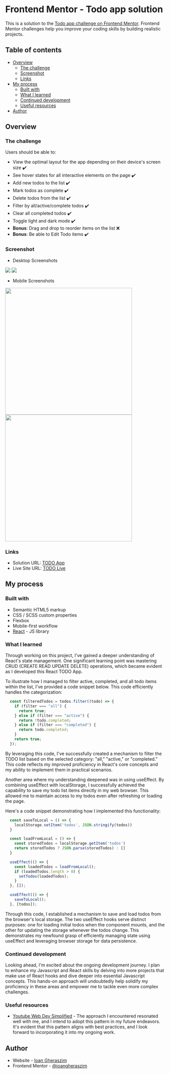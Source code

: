 # Frontend Mentor - Todo app solution

This is a solution to the [Todo app challenge on Frontend Mentor](https://www.frontendmentor.io/challenges/todo-app-Su1_KokOW). Frontend Mentor challenges help you improve your coding skills by building realistic projects.

## Table of contents

- [Overview](#overview)
  - [The challenge](#the-challenge)
  - [Screenshot](#screenshot)
  - [Links](#links)
- [My process](#my-process)
  - [Built with](#built-with)
  - [What I learned](#what-i-learned)
  - [Continued development](#continued-development)
  - [Useful resources](#useful-resources)
- [Author](#author)

## Overview

### The challenge

Users should be able to:

- View the optimal layout for the app depending on their device's screen size ✔️
- See hover states for all interactive elements on the page ✔️
- Add new todos to the list ✔️
- Mark todos as complete ✔️
- Delete todos from the list ✔️
- Filter by all/active/complete todos ✔️
- Clear all completed todos ✔️
- Toggle light and dark mode ✔️
- **Bonus**: Drag and drop to reorder items on the list ❌
- **Bonus**: Be able to Edit Todo items ✔️

### Screenshot

- Desktop Screenshots
<p float="left">
  <img src="./src/assets/screenshots/screenshot-desk-dark.png" />
  <img src="./src/assets/screenshots/screenshot-desk-light.png" /> 
</p>

- Mobile Screenshots
<p>
  <img src="./src/assets/screenshots/screenshot-mob-light.png" width="400" />
  <img src="./src/assets/screenshots/screenshot-mob-dark.png"  width="400" />
</p>

### Links

- Solution URL: [TODO App](https://github.com/ioangheraszim/Todo-App)
- Live Site URL: [TODO Live]([https://your-live-site-url.com](https://ioangheraszim.github.io/Todo-App/))

## My process

### Built with

- Semantic HTML5 markup
- CSS / SCSS custom properties
- Flexbox
- Mobile-first workflow
- [React](https://reactjs.org/) - JS library

### What I learned

Through working on this project, I've gained a deeper understanding of React's state management. One significant learning point was mastering CRUD (CREATE READ UPDATE DELETE) operations, which became evident as I developed this React TODO App.

To illustrate how I managed to filter active, completed, and all todo items within the list, I've provided a code snippet below. This code efficiently handles the categorization:

```js
  const filteredTodos = todos.filter((todo) => {
    if (filter === "all") {
      return true;
    } else if (filter === "active") {
      return !todo.completed;
    } else if (filter === "completed") {
      return todo.completed;
    }
    return true;
  });
```

By leveraging this code, I've successfully created a mechanism to filter the TODO list based on the selected category: "all," "active," or "completed." This code reflects my improved proficiency in React's core concepts and my ability to implement them in practical scenarios.

Another area where my understanding deepened was in using useEffect. By combining useEffect with localStorage, I successfully achieved the capability to save my todo list items directly in my web browser. This allowed me to maintain access to my todos even after refreshing or loading the page.

Here's a code snippet demonstrating how I implemented this functionality:

```js
  const saveToLocal = () => {
    localStorage.setItem('todos', JSON.stringify(todos))
  }

  const loadFromLocal = () => {
    const storedTodos = localStorage.getItem('todos')
    return storedTodos ? JSON.parse(storedTodos) : []
  }

  useEffect(() => {
    const loadedTodos = loadFromLocal();
    if (loadedTodos.length > 0) {
      setTodos(loadedTodos);
    }
  }, []);

  useEffect(() => {
    saveToLocal();
  }, [todos]);
```

Through this code, I established a mechanism to save and load todos from the browser's local storage. The two useEffect hooks serve distinct purposes: one for loading initial todos when the component mounts, and the other for updating the storage whenever the todos change. This demonstrates my newfound grasp of efficiently managing state using useEffect and leveraging browser storage for data persistence.

### Continued development

Looking ahead, I'm excited about the ongoing development journey. I plan to enhance my Javascript and React skills by delving into more projects that make use of React hooks and dive deeper into essential Javascript concepts. This hands-on approach will undoubtedly help solidify my proficiency in these areas and empower me to tackle even more complex challenges.

### Useful resources

- [Youtube Web Dev Simplified](https://www.youtube.com/watch?v=Rh3tobg7hEo&t=1738s&ab_channel=WebDevSimplified) - The approach I encountered resonated well with me, and I intend to adopt this pattern in my future endeavors. It's evident that this pattern aligns with best practices, and I look forward to incorporating it into my ongoing work.

## Author

- Website - [Ioan Gheraszim](https://github.com/ioangheraszim)
- Frontend Mentor - [@ioangheraszim](https://www.frontendmentor.io/profile/ioangheraszim)
